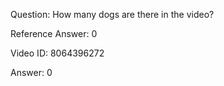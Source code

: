 Question: How many dogs are there in the video?

Reference Answer: 0

Video ID: 8064396272

Answer: 0

